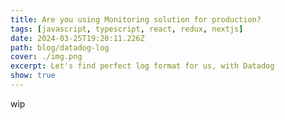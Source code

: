 ```yaml
---
title: Are you using Monitoring solution for production?
tags: [javascript, typescript, react, redux, nextjs]
date: 2024-03-25T19:20:11.226Z
path: blog/datadog-log
cover: ./img.png
excerpt: Let's find perfect log format for us, with Datadog
show: true
---
```


wip 